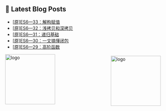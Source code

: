 ## 📕 Latest Blog Posts

<!-- BLOG-POST-LIST:START -->
- [[原]ES6—33：解构赋值](https://blog.csdn.net/sinat_41696687/article/details/114228948)
- [[原]ES6—32：浅拷贝和深拷贝](https://blog.csdn.net/sinat_41696687/article/details/114153072)
- [[原]ES6—31：递归基础](https://blog.csdn.net/sinat_41696687/article/details/114137154)
- [[原]ES6—30：一文搞懂闭包](https://blog.csdn.net/sinat_41696687/article/details/113957083)
- [[原]ES6—29：高阶函数](https://blog.csdn.net/sinat_41696687/article/details/113955731)
<!-- BLOG-POST-LIST:END -->
<img src="https://github-readme-stats.vercel.app/api?username=qq1120637483&show_icons=true" alt="logo" height="160" align="right" style="margin: 5px; margin-bottom: 20px;" />

<img src="https://github-profile-trophy.vercel.app/?username=qq1120637483&theme=flat&column=7" alt="logo" height="160" align="center" style="margin: auto; margin-bottom: 20px;" />


<!--
**qq1120637483/qq1120637483** is a ✨ _special_ ✨ repository because its `README.md` (this file) appears on your GitHub profile.

Here are some ideas to get you started:

- 🔭 I’m currently working on ...
- 🌱 I’m currently learning ...
- 👯 I’m looking to collaborate on ...
- 🤔 I’m looking for help with ...
- 💬 Ask me about ...
- 📫 How to reach me: ...
- 😄 Pronouns: ...
- ⚡ Fun fact: ...
-->
